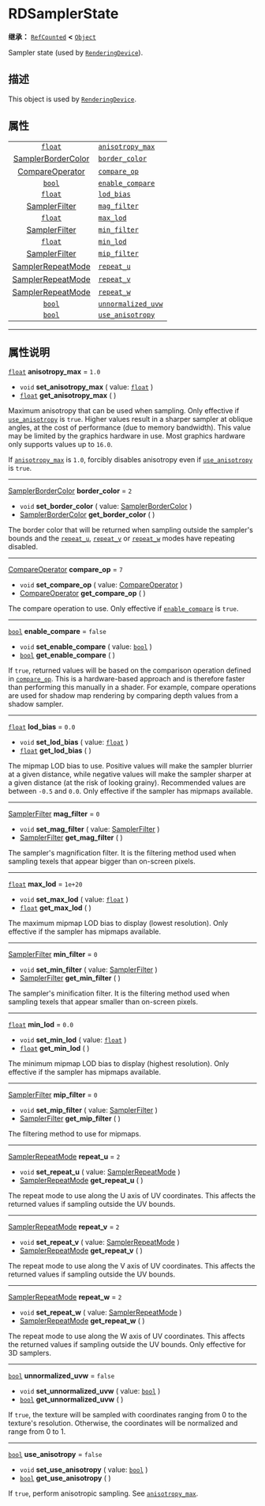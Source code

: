 <!-- ⚠ 请勿编辑本文件 ⚠ -->
<!-- 本文档使用脚本从 WeDot 引擎源码仓库生成。 -->
<!-- 生成脚本：https://github.com/WeDot-Engine/WeDot/tree/4.3/doc/tools/make_md.py； -->
<!-- 原文件：https://github.com/WeDot-Engine/WeDot/tree/4.3/doc/classes/RDSamplerState.xml。 -->

<div id="_class_rdsamplerstate"></div>

# RDSamplerState

**继承：** [`RefCounted`](class_refcounted.md) **<** [`Object`](class_object.md)

Sampler state (used by [`RenderingDevice`](class_renderingdevice.md)).

## 描述

This object is used by [`RenderingDevice`](class_renderingdevice.md).

## 属性

|||
|:-:|:--|
| [`float`](class_float.md)                                      | [`anisotropy_max`](#class_rdsamplerstate_property_anisotropy_max)     | ``1.0``   |
| [SamplerBorderColor](#enum_renderingdevice_samplerbordercolor) | [`border_color`](#class_rdsamplerstate_property_border_color)         | ``2``     |
| [CompareOperator](#enum_renderingdevice_compareoperator)       | [`compare_op`](#class_rdsamplerstate_property_compare_op)             | ``7``     |
| [`bool`](class_bool.md)                                        | [`enable_compare`](#class_rdsamplerstate_property_enable_compare)     | ``false`` |
| [`float`](class_float.md)                                      | [`lod_bias`](#class_rdsamplerstate_property_lod_bias)                 | ``0.0``   |
| [SamplerFilter](#enum_renderingdevice_samplerfilter)           | [`mag_filter`](#class_rdsamplerstate_property_mag_filter)             | ``0``     |
| [`float`](class_float.md)                                      | [`max_lod`](#class_rdsamplerstate_property_max_lod)                   | ``1e+20`` |
| [SamplerFilter](#enum_renderingdevice_samplerfilter)           | [`min_filter`](#class_rdsamplerstate_property_min_filter)             | ``0``     |
| [`float`](class_float.md)                                      | [`min_lod`](#class_rdsamplerstate_property_min_lod)                   | ``0.0``   |
| [SamplerFilter](#enum_renderingdevice_samplerfilter)           | [`mip_filter`](#class_rdsamplerstate_property_mip_filter)             | ``0``     |
| [SamplerRepeatMode](#enum_renderingdevice_samplerrepeatmode)   | [`repeat_u`](#class_rdsamplerstate_property_repeat_u)                 | ``2``     |
| [SamplerRepeatMode](#enum_renderingdevice_samplerrepeatmode)   | [`repeat_v`](#class_rdsamplerstate_property_repeat_v)                 | ``2``     |
| [SamplerRepeatMode](#enum_renderingdevice_samplerrepeatmode)   | [`repeat_w`](#class_rdsamplerstate_property_repeat_w)                 | ``2``     |
| [`bool`](class_bool.md)                                        | [`unnormalized_uvw`](#class_rdsamplerstate_property_unnormalized_uvw) | ``false`` |
| [`bool`](class_bool.md)                                        | [`use_anisotropy`](#class_rdsamplerstate_property_use_anisotropy)     | ``false`` |

<!-- rst-class:: classref-section-separator -->

---

## 属性说明

<div id="_class_rdsamplerstate_property_anisotropy_max"></div>

[`float`](class_float.md) **anisotropy_max** = ``1.0`` <div id="class_rdsamplerstate_property_anisotropy_max"></div>

- `void` **set_anisotropy_max** ( value: [`float`](class_float.md) )
- [`float`](class_float.md) **get_anisotropy_max** ( )

Maximum anisotropy that can be used when sampling. Only effective if [`use_anisotropy`](#class_rdsamplerstate_property_use_anisotropy) is `true`. Higher values result in a sharper sampler at oblique angles, at the cost of performance (due to memory bandwidth). This value may be limited by the graphics hardware in use. Most graphics hardware only supports values up to `16.0`.

If [`anisotropy_max`](#class_rdsamplerstate_property_anisotropy_max) is `1.0`, forcibly disables anisotropy even if [`use_anisotropy`](#class_rdsamplerstate_property_use_anisotropy) is `true`.

<!-- rst-class:: classref-item-separator -->

---

<div id="_class_rdsamplerstate_property_border_color"></div>

[SamplerBorderColor](#enum_renderingdevice_samplerbordercolor) **border_color** = ``2`` <div id="class_rdsamplerstate_property_border_color"></div>

- `void` **set_border_color** ( value: [SamplerBorderColor](#enum_renderingdevice_samplerbordercolor) )
- [SamplerBorderColor](#enum_renderingdevice_samplerbordercolor) **get_border_color** ( )

The border color that will be returned when sampling outside the sampler's bounds and the [`repeat_u`](#class_rdsamplerstate_property_repeat_u), [`repeat_v`](#class_rdsamplerstate_property_repeat_v) or [`repeat_w`](#class_rdsamplerstate_property_repeat_w) modes have repeating disabled.

<!-- rst-class:: classref-item-separator -->

---

<div id="_class_rdsamplerstate_property_compare_op"></div>

[CompareOperator](#enum_renderingdevice_compareoperator) **compare_op** = ``7`` <div id="class_rdsamplerstate_property_compare_op"></div>

- `void` **set_compare_op** ( value: [CompareOperator](#enum_renderingdevice_compareoperator) )
- [CompareOperator](#enum_renderingdevice_compareoperator) **get_compare_op** ( )

The compare operation to use. Only effective if [`enable_compare`](#class_rdsamplerstate_property_enable_compare) is `true`.

<!-- rst-class:: classref-item-separator -->

---

<div id="_class_rdsamplerstate_property_enable_compare"></div>

[`bool`](class_bool.md) **enable_compare** = ``false`` <div id="class_rdsamplerstate_property_enable_compare"></div>

- `void` **set_enable_compare** ( value: [`bool`](class_bool.md) )
- [`bool`](class_bool.md) **get_enable_compare** ( )

If `true`, returned values will be based on the comparison operation defined in [`compare_op`](#class_rdsamplerstate_property_compare_op). This is a hardware-based approach and is therefore faster than performing this manually in a shader. For example, compare operations are used for shadow map rendering by comparing depth values from a shadow sampler.

<!-- rst-class:: classref-item-separator -->

---

<div id="_class_rdsamplerstate_property_lod_bias"></div>

[`float`](class_float.md) **lod_bias** = ``0.0`` <div id="class_rdsamplerstate_property_lod_bias"></div>

- `void` **set_lod_bias** ( value: [`float`](class_float.md) )
- [`float`](class_float.md) **get_lod_bias** ( )

The mipmap LOD bias to use. Positive values will make the sampler blurrier at a given distance, while negative values will make the sampler sharper at a given distance (at the risk of looking grainy). Recommended values are between `-0.5` and `0.0`. Only effective if the sampler has mipmaps available.

<!-- rst-class:: classref-item-separator -->

---

<div id="_class_rdsamplerstate_property_mag_filter"></div>

[SamplerFilter](#enum_renderingdevice_samplerfilter) **mag_filter** = ``0`` <div id="class_rdsamplerstate_property_mag_filter"></div>

- `void` **set_mag_filter** ( value: [SamplerFilter](#enum_renderingdevice_samplerfilter) )
- [SamplerFilter](#enum_renderingdevice_samplerfilter) **get_mag_filter** ( )

The sampler's magnification filter. It is the filtering method used when sampling texels that appear bigger than on-screen pixels.

<!-- rst-class:: classref-item-separator -->

---

<div id="_class_rdsamplerstate_property_max_lod"></div>

[`float`](class_float.md) **max_lod** = ``1e+20`` <div id="class_rdsamplerstate_property_max_lod"></div>

- `void` **set_max_lod** ( value: [`float`](class_float.md) )
- [`float`](class_float.md) **get_max_lod** ( )

The maximum mipmap LOD bias to display (lowest resolution). Only effective if the sampler has mipmaps available.

<!-- rst-class:: classref-item-separator -->

---

<div id="_class_rdsamplerstate_property_min_filter"></div>

[SamplerFilter](#enum_renderingdevice_samplerfilter) **min_filter** = ``0`` <div id="class_rdsamplerstate_property_min_filter"></div>

- `void` **set_min_filter** ( value: [SamplerFilter](#enum_renderingdevice_samplerfilter) )
- [SamplerFilter](#enum_renderingdevice_samplerfilter) **get_min_filter** ( )

The sampler's minification filter. It is the filtering method used when sampling texels that appear smaller than on-screen pixels.

<!-- rst-class:: classref-item-separator -->

---

<div id="_class_rdsamplerstate_property_min_lod"></div>

[`float`](class_float.md) **min_lod** = ``0.0`` <div id="class_rdsamplerstate_property_min_lod"></div>

- `void` **set_min_lod** ( value: [`float`](class_float.md) )
- [`float`](class_float.md) **get_min_lod** ( )

The minimum mipmap LOD bias to display (highest resolution). Only effective if the sampler has mipmaps available.

<!-- rst-class:: classref-item-separator -->

---

<div id="_class_rdsamplerstate_property_mip_filter"></div>

[SamplerFilter](#enum_renderingdevice_samplerfilter) **mip_filter** = ``0`` <div id="class_rdsamplerstate_property_mip_filter"></div>

- `void` **set_mip_filter** ( value: [SamplerFilter](#enum_renderingdevice_samplerfilter) )
- [SamplerFilter](#enum_renderingdevice_samplerfilter) **get_mip_filter** ( )

The filtering method to use for mipmaps.

<!-- rst-class:: classref-item-separator -->

---

<div id="_class_rdsamplerstate_property_repeat_u"></div>

[SamplerRepeatMode](#enum_renderingdevice_samplerrepeatmode) **repeat_u** = ``2`` <div id="class_rdsamplerstate_property_repeat_u"></div>

- `void` **set_repeat_u** ( value: [SamplerRepeatMode](#enum_renderingdevice_samplerrepeatmode) )
- [SamplerRepeatMode](#enum_renderingdevice_samplerrepeatmode) **get_repeat_u** ( )

The repeat mode to use along the U axis of UV coordinates. This affects the returned values if sampling outside the UV bounds.

<!-- rst-class:: classref-item-separator -->

---

<div id="_class_rdsamplerstate_property_repeat_v"></div>

[SamplerRepeatMode](#enum_renderingdevice_samplerrepeatmode) **repeat_v** = ``2`` <div id="class_rdsamplerstate_property_repeat_v"></div>

- `void` **set_repeat_v** ( value: [SamplerRepeatMode](#enum_renderingdevice_samplerrepeatmode) )
- [SamplerRepeatMode](#enum_renderingdevice_samplerrepeatmode) **get_repeat_v** ( )

The repeat mode to use along the V axis of UV coordinates. This affects the returned values if sampling outside the UV bounds.

<!-- rst-class:: classref-item-separator -->

---

<div id="_class_rdsamplerstate_property_repeat_w"></div>

[SamplerRepeatMode](#enum_renderingdevice_samplerrepeatmode) **repeat_w** = ``2`` <div id="class_rdsamplerstate_property_repeat_w"></div>

- `void` **set_repeat_w** ( value: [SamplerRepeatMode](#enum_renderingdevice_samplerrepeatmode) )
- [SamplerRepeatMode](#enum_renderingdevice_samplerrepeatmode) **get_repeat_w** ( )

The repeat mode to use along the W axis of UV coordinates. This affects the returned values if sampling outside the UV bounds. Only effective for 3D samplers.

<!-- rst-class:: classref-item-separator -->

---

<div id="_class_rdsamplerstate_property_unnormalized_uvw"></div>

[`bool`](class_bool.md) **unnormalized_uvw** = ``false`` <div id="class_rdsamplerstate_property_unnormalized_uvw"></div>

- `void` **set_unnormalized_uvw** ( value: [`bool`](class_bool.md) )
- [`bool`](class_bool.md) **get_unnormalized_uvw** ( )

If `true`, the texture will be sampled with coordinates ranging from 0 to the texture's resolution. Otherwise, the coordinates will be normalized and range from 0 to 1.

<!-- rst-class:: classref-item-separator -->

---

<div id="_class_rdsamplerstate_property_use_anisotropy"></div>

[`bool`](class_bool.md) **use_anisotropy** = ``false`` <div id="class_rdsamplerstate_property_use_anisotropy"></div>

- `void` **set_use_anisotropy** ( value: [`bool`](class_bool.md) )
- [`bool`](class_bool.md) **get_use_anisotropy** ( )

If `true`, perform anisotropic sampling. See [`anisotropy_max`](#class_rdsamplerstate_property_anisotropy_max).

[^virtual]: 本方法通常需要用户覆盖才能生效。
[^const]: 本方法无副作用，不会修改该实例的任何成员变量。
[^vararg]: 本方法除了能接受在此处描述的参数外，还能够继续接受任意数量的参数。
[^constructor]: 本方法用于构造某个类型。
[^static]: 调用本方法无需实例，可直接使用类名进行调用。
[^operator]: 本方法描述的是使用本类型作为左操作数的有效运算符。
[^bitfield]: 这个值是由下列位标志构成位掩码的整数。
[^void]: 无返回值。
